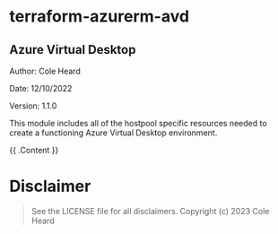 # terraform-azurerm-avd

## Azure Virtual Desktop

Author: Cole Heard

Date: 12/10/2022

Version: 1.1.0

This module includes all of the hostpool specific resources needed
to create a functioning Azure Virtual Desktop environment.

<!-- BEGIN_TF_DOCS -->
{{ .Content }}
<!-- END_TF_DOCS -->

# Disclaimer

> See the LICENSE file for all disclaimers. Copyright (c) 2023 Cole Heard
